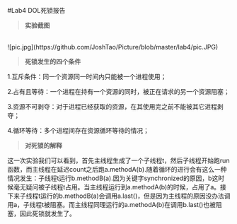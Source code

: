 #Lab4 DOL死锁报告
<br/>
>**实验截图**

<br/>
![pic.jpg](https://github.com/JoshTao/Picture/blob/master/lab4/pic.JPG)

>**死锁发生的四个条件**

1.互斥条件：同一个资源同一时间内只能被一个进程使用；

2.占有且等待：一个进程在持有一个资源的同时，被正在请求的另一个资源阻塞；

3.资源不可剥夺：对于进程已经获取的资源，在其使用完之前不能被其它进程剥夺；

4.循环等待：多个进程间存在资源循环等待的情况；

>**对死锁的解释**

这一次实验我们可以看到，首先主线程生成了一个子线程t，然后子线程开始跑run函数，而主线程在延迟count之后跑a.methodA(b).随着循环的进行会有这么一种情况发生：子线程t运行b.methodB(a).因为关键字synchronized的原因，b这时候毫无疑问被子线程t占用。当主线程运行到a.methodA(b)的时候，占用了a。接下来子线程t运行的b.methodB(a)会调用a.last()，但是因为主线程的原因没办法调用a，子线程t被阻塞。而主线程同理运行的a.methodA(b)在调用b.last()也被阻塞，因此死锁就发生了。



